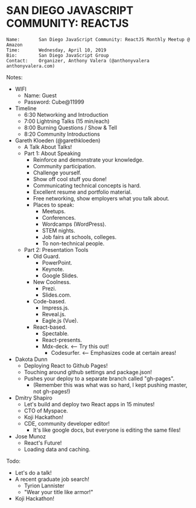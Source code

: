 # SAN DIEGO JAVASCRIPT COMMUNITY: REACTJS

```
Name:       San Diego JavaScript Community: ReactJS Monthly Meetup @ Amazon
Time:       Wednesday, April 10, 2019
Bio:        San Diego JavaScript Group
Contact:    Organizer, Anthony Valera (@anthonyvalera anthonyvalera.com)
```

Notes:

- WIFI
  - Name: Guest
  - Password: Cube@11999
- Timeline
  - 6:30 Networking and Introduction
  - 7:00 Lightning Talks (15 min/each)
  - 8:00 Burning Questions / Show & Tell
  - 8:20 Community Introductions
- Gareth Kloeden (@garethkloeden)
  - A Talk About Talks!
  - Part 1: About Speaking
    - Reinforce and demonstrate your knowledge.
    - Community participation.
    - Challenge yourself.
    - Show off cool stuff you done!
    - Communicating technical concepts is hard.
    - Excellent resume and portfolio material.
    - Free networking, show employers what you talk about.
    - Places to speak:
      - Meetups.
      - Conferences.
      - Wordcamps (WordPress).
      - STEM nights.
      - Job fairs at schools, colleges.
      - To non-technical people.
  - Part 2: Presentation Tools
    - Old Guard.
      - PowerPoint.
      - Keynote.
      - Google Slides.
    - New Coolness.
      - Prezi.
      - Slides.com.
    - Code-based.
      - Impress.js.
      - Reveal.js.
      - Eagle.js (Vue).
    - React-based.
      - Spectable.
      - React-presents.
      - Mdx-deck. <-- Try this out!
        - Codesurfer. <-- Emphasizes code at certain areas!
- Dakota Dunn
  - Deploying React to Github Pages!
  - Touching around github settings and package.json!
  - Pushes your deploy to a separate branch called "gh-pages".
    - (Remember this was what was so hard, I kept pushing master, not gh-pages!)
- Dmitry Shapiro
  - Let's build and deploy two React apps in 15 minutes!
  - CTO of Myspace.
  - Koji Hackathon!
  - CDE, community developer editor!
    - It's like google docs, but everyone is editing the same files!
- Jose Munoz
  - React's Future!
  - Loading data and caching.

Todo:

- Let's do a talk!
- A recent graduate job search!
  - Tyrion Lannister
  - "Wear your title like armor!"
- Koji Hackathon!
